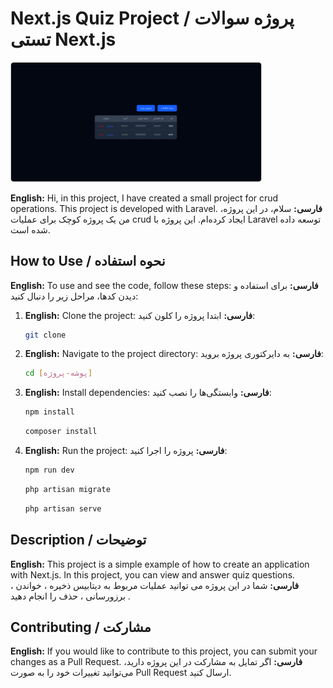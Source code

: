 # Next.js Quiz Project / پروژه سوالات تستی Next.js

<img src="https://github.com/hoseinrashidi-urmavi/laravel-crud/blob/main/download.png" style="width: 400px; border: 1px solid #ccc; border-radius: 5px;">

**English:** Hi, in this project, I have created a small project for crud operations. This project is developed with Laravel.
**فارسی:** سلام، در این پروژه، من یک پروژه کوچک برای عملیات crud ایجاد کرده‌ام. این پروژه با Laravel توسعه داده شده است.

## How to Use / نحوه استفاده

**English:** To use and see the code, follow these steps:
**فارسی:** برای استفاده و دیدن کدها، مراحل زیر را دنبال کنید:

1.  **English:** Clone the project:
    **فارسی:** ابتدا پروژه را کلون کنید:

    ```bash
    git clone 
    ```

2.  **English:** Navigate to the project directory:
    **فارسی:** به دایرکتوری پروژه بروید:

    ```bash
    cd [پوشه-پروژه]
    ```

3.  **English:** Install dependencies:
    **فارسی:** وابستگی‌ها را نصب کنید:

    ```bash
    npm install
    ```
    ```bash
    composer install
    ```

4.  **English:** Run the project:
    **فارسی:** پروژه را اجرا کنید:

    ```bash
    npm run dev
    ```
    ```bash
    php artisan migrate
    ```
    ```bash
    php artisan serve
    ```


## Description / توضیحات

**English:** This project is a simple example of how to create an application with Next.js. In this project, you can view and answer quiz questions.
**فارسی:** شما در این پروژه می توانید عملیات مربوط به دیتابیس ذخیره ، خواندن ، برزورسانی ، حذف را انجام دهید .

## Contributing / مشارکت

**English:** If you would like to contribute to this project, you can submit your changes as a Pull Request.
**فارسی:** اگر تمایل به مشارکت در این پروژه دارید، می‌توانید تغییرات خود را به صورت Pull Request ارسال کنید.




